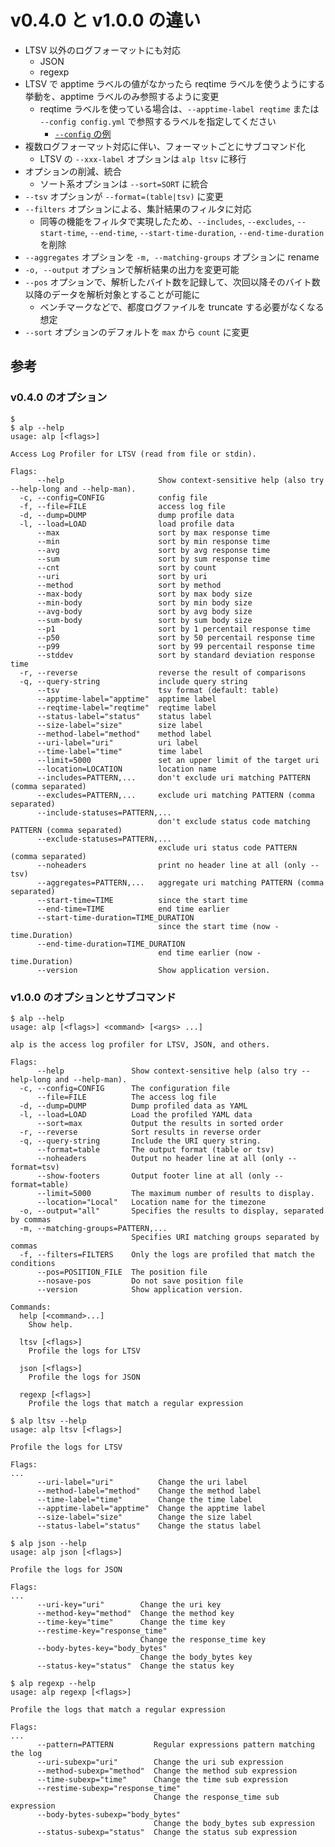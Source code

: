 # v0.4.0 と v1.0.0 の違い

- LTSV 以外のログフォーマットにも対応
    - JSON
    - regexp
- LTSV で apptime ラベルの値がなかったら reqtime ラベルを使うようにする挙動を、apptime ラベルのみ参照するように変更
    - reqtime ラベルを使っている場合は、`--apptime-label reqtime` または `--config config.yml` で参照するラベルを指定してください
        - [`--config` の例](https://github.com/tkuchiki/alp/blob/master/example/config.yml#L16)
- 複数ログフォーマット対応に伴い、フォーマットごとにサブコマンド化
    - LTSV の `--xxx-label` オプションは `alp ltsv` に移行
- オプションの削減、統合
    - ソート系オプションは `--sort=SORT` に統合
- `--tsv` オプションが `--format=(table|tsv)` に変更
- `--filters` オプションによる、集計結果のフィルタに対応
    - 同等の機能をフィルタで実現したため、`--includes`, `--excludes`, `--start-time`, `--end-time`, `--start-time-duration`, `--end-time-duration` を削除 
- `--aggregates` オプションを `-m, --matching-groups` オプションに rename
- `-o, --output` オプションで解析結果の出力を変更可能
- `--pos` オプションで、解析したバイト数を記録して、次回以降そのバイト数以降のデータを解析対象とすることが可能に
    - ベンチマークなどで、都度ログファイルを truncate する必要がなくなる想定
- `--sort` オプションのデフォルトを `max` から `count` に変更

## 参考

### v0.4.0 のオプション

```console
$ 
$ alp --help
usage: alp [<flags>]

Access Log Profiler for LTSV (read from file or stdin).

Flags:
      --help                     Show context-sensitive help (also try --help-long and --help-man).
  -c, --config=CONFIG            config file
  -f, --file=FILE                access log file
  -d, --dump=DUMP                dump profile data
  -l, --load=LOAD                load profile data
      --max                      sort by max response time
      --min                      sort by min response time
      --avg                      sort by avg response time
      --sum                      sort by sum response time
      --cnt                      sort by count
      --uri                      sort by uri
      --method                   sort by method
      --max-body                 sort by max body size
      --min-body                 sort by min body size
      --avg-body                 sort by avg body size
      --sum-body                 sort by sum body size
      --p1                       sort by 1 percentail response time
      --p50                      sort by 50 percentail response time
      --p99                      sort by 99 percentail response time
      --stddev                   sort by standard deviation response time
  -r, --reverse                  reverse the result of comparisons
  -q, --query-string             include query string
      --tsv                      tsv format (default: table)
      --apptime-label="apptime"  apptime label
      --reqtime-label="reqtime"  reqtime label
      --status-label="status"    status label
      --size-label="size"        size label
      --method-label="method"    method label
      --uri-label="uri"          uri label
      --time-label="time"        time label
      --limit=5000               set an upper limit of the target uri
      --location=LOCATION        location name
      --includes=PATTERN,...     don't exclude uri matching PATTERN (comma separated)
      --excludes=PATTERN,...     exclude uri matching PATTERN (comma separated)
      --include-statuses=PATTERN,...
                                 don't exclude status code matching PATTERN (comma separated)
      --exclude-statuses=PATTERN,...
                                 exclude uri status code PATTERN (comma separated)
      --noheaders                print no header line at all (only --tsv)
      --aggregates=PATTERN,...   aggregate uri matching PATTERN (comma separated)
      --start-time=TIME          since the start time
      --end-time=TIME            end time earlier
      --start-time-duration=TIME_DURATION
                                 since the start time (now - time.Duration)
      --end-time-duration=TIME_DURATION
                                 end time earlier (now - time.Duration)
      --version                  Show application version.
```

### v1.0.0 のオプションとサブコマンド

```console
$ alp --help
usage: alp [<flags>] <command> [<args> ...]

alp is the access log profiler for LTSV, JSON, and others.

Flags:
      --help               Show context-sensitive help (also try --help-long and --help-man).
  -c, --config=CONFIG      The configuration file
      --file=FILE          The access log file
  -d, --dump=DUMP          Dump profiled data as YAML
  -l, --load=LOAD          Load the profiled YAML data
      --sort=max           Output the results in sorted order
  -r, --reverse            Sort results in reverse order
  -q, --query-string       Include the URI query string.
      --format=table       The output format (table or tsv)
      --noheaders          Output no header line at all (only --format=tsv)
      --show-footers       Output footer line at all (only --format=table)
      --limit=5000         The maximum number of results to display.
      --location="Local"   Location name for the timezone
  -o, --output="all"       Specifies the results to display, separated by commas
  -m, --matching-groups=PATTERN,...
                           Specifies URI matching groups separated by commas
  -f, --filters=FILTERS    Only the logs are profiled that match the conditions
      --pos=POSITION_FILE  The position file
      --nosave-pos         Do not save position file
      --version            Show application version.

Commands:
  help [<command>...]
    Show help.

  ltsv [<flags>]
    Profile the logs for LTSV

  json [<flags>]
    Profile the logs for JSON

  regexp [<flags>]
    Profile the logs that match a regular expression
```

```console
$ alp ltsv --help
usage: alp ltsv [<flags>]

Profile the logs for LTSV

Flags:
...
      --uri-label="uri"          Change the uri label
      --method-label="method"    Change the method label
      --time-label="time"        Change the time label
      --apptime-label="apptime"  Change the apptime label
      --size-label="size"        Change the size label
      --status-label="status"    Change the status label
```

```console
$ alp json --help
usage: alp json [<flags>]

Profile the logs for JSON

Flags:
...
      --uri-key="uri"        Change the uri key
      --method-key="method"  Change the method key
      --time-key="time"      Change the time key
      --restime-key="response_time"
                             Change the response_time key
      --body-bytes-key="body_bytes"
                             Change the body_bytes key
      --status-key="status"  Change the status key
```

```console
$ alp regexp --help
usage: alp regexp [<flags>]

Profile the logs that match a regular expression

Flags:
...
      --pattern=PATTERN         Regular expressions pattern matching the log
      --uri-subexp="uri"        Change the uri sub expression
      --method-subexp="method"  Change the method sub expression
      --time-subexp="time"      Change the time sub expression
      --restime-subexp="response_time"
                                Change the response_time sub expression
      --body-bytes-subexp="body_bytes"
                                Change the body_bytes sub expression
      --status-subexp="status"  Change the status sub expression
```